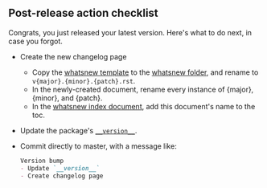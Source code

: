 ## Post-release action checklist

Congrats, you just released your latest version. 
Here's what to do next, in case you forgot.

* Create the new changelog page
  * Copy the [whatsnew template](../docs/_templates/whatsnew.rst) to the
    [whatsnew folder](../docs/source/whatsnew), and rename to 
    `v{major}.{minor}.{patch}.rst`.
  * In the newly-created document, rename every instance of {major},
    {minor}, and {patch}.
  * In the [whatsnew index document](../docs/source/whatsnew/index.rst),
    add this document's name to the toc.

* Update the package's [`__version__`](../heartandsole/__init__.py).

* Commit directly to master, with a message like:

  ```markdown
  Version bump
  - Update `__version__`
  - Create changelog page
  ```

